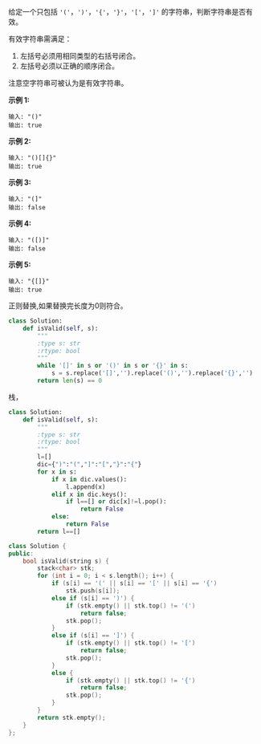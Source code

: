 给定一个只包括 `'('`，`')'`，`'{'`，`'}'`，`'['`，`']'` 的字符串，判断字符串是否有效。

有效字符串需满足：

1. 左括号必须用相同类型的右括号闭合。
2. 左括号必须以正确的顺序闭合。

注意空字符串可被认为是有效字符串。

**示例 1:**

```
输入: "()"
输出: true
```

**示例 2:**

```
输入: "()[]{}"
输出: true
```

**示例 3:**

```
输入: "(]"
输出: false
```

**示例 4:**

```
输入: "([)]"
输出: false
```

**示例 5:**

```
输入: "{[]}"
输出: true
```



正则替换,如果替换完长度为0则符合。

```python
class Solution:
    def isValid(self, s):
        """
        :type s: str
        :rtype: bool
        """
        while '[]' in s or '()' in s or '{}' in s:
            s = s.replace('[]','').replace('()','').replace('{}','')
        return len(s) == 0
```

栈，

```python
class Solution:
    def isValid(self, s):
        """
        :type s: str
        :rtype: bool
        """
        l=[]
        dic={")":"(","]":"[","}":"{"}
        for x in s:
            if x in dic.values():
                l.append(x)
            elif x in dic.keys():
                if l==[] or dic[x]!=l.pop():
                    return False
            else:
                return False
        return l==[]
```

```c++
class Solution {
public:
    bool isValid(string s) {
        stack<char> stk;
        for (int i = 0; i < s.length(); i++) {
            if (s[i] == '(' || s[i] == '[' || s[i] == '{')
                stk.push(s[i]);
            else if (s[i] == ')') {
                if (stk.empty() || stk.top() != '(')
                    return false;
                stk.pop();
            }
            else if (s[i] == ']') {
                if (stk.empty() || stk.top() != '[')
                    return false;
                stk.pop();
            }
            else {
                if (stk.empty() || stk.top() != '{')
                    return false;
                stk.pop();
            }
        }
        return stk.empty();
    }
};
```

